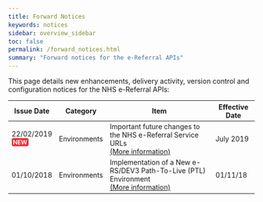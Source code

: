 ```yaml
---
title: Forward Notices
keywords: notices
sidebar: overview_sidebar
toc: false
permalink: /forward_notices.html
summary: "Forward notices for the e-Referral APIs"
---
```


This page details new enhancements, delivery activity, version control and configuration notices for the NHS e-Referral APIs:

| Issue Date | Category | Item | Effective Date |
| ---------- | -------- | ---- | -------------- |
| 22/02/2019 <br> ![NEW](images/icons/new.png) | Environments | Important future changes to the NHS e-Referral Service URLs <br> [(More information)](https://digital.nhs.uk/services/nhs-e-referral-service/important-future-changes-to-the-nhs-e-referral-service) | July 2019
| 01/10/2018 | Environments | Implementation of a New e-RS/DEV3 Path-To-Live (PTL) Environment <br> [(More information)](news_and_events.html#DEV3) | 01/11/18

